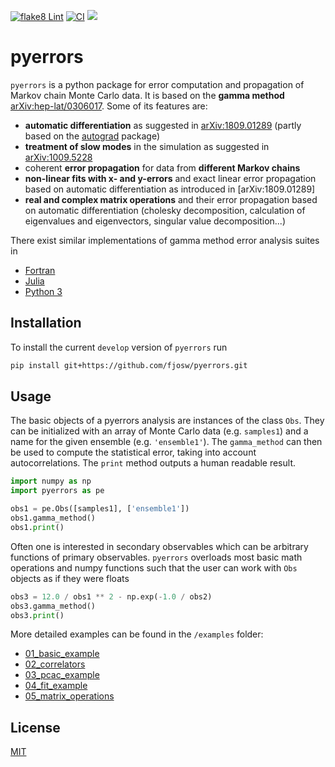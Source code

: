 [![flake8 Lint](https://github.com/fjosw/pyerrors/actions/workflows/flake8.yml/badge.svg)](https://github.com/fjosw/pyerrors/actions/workflows/flake8.yml) [![CI](https://github.com/fjosw/pyerrors/actions/workflows/CI.yml/badge.svg)](https://github.com/fjosw/pyerrors/actions/workflows/CI.yml) [![](https://img.shields.io/badge/python-3.6+-blue.svg)](https://www.python.org/downloads/)
# pyerrors
`pyerrors` is a python package for error computation and propagation of Markov chain Monte Carlo data.
It is based on the **gamma method** [arXiv:hep-lat/0306017](https://arxiv.org/abs/hep-lat/0306017). Some of its features are:
* **automatic differentiation** as suggested in [arXiv:1809.01289](https://arxiv.org/abs/1809.01289) (partly based on the [autograd](https://github.com/HIPS/autograd) package)
* **treatment of slow modes** in the simulation as suggested in [arXiv:1009.5228](https://arxiv.org/abs/1009.5228)
* coherent **error propagation** for data from **different Markov chains**
* **non-linear fits with x- and y-errors** and exact linear error propagation based on automatic differentiation as introduced in [arXiv:1809.01289]
* **real and complex matrix operations** and their error propagation based on automatic differentiation (cholesky decomposition, calculation of eigenvalues and eigenvectors, singular value decomposition...)

There exist similar implementations of gamma method error analysis suites in
- [Fortran](https://gitlab.ift.uam-csic.es/alberto/aderrors)
- [Julia](https://gitlab.ift.uam-csic.es/alberto/aderrors.jl)
- [Python 3](https://github.com/mbruno46/pyobs)

## Installation
To install the current `develop` version of `pyerrors` run
```bash
pip install git+https://github.com/fjosw/pyerrors.git 
```

## Usage
The basic objects of a pyerrors analysis are instances of the class `Obs`. They can be initialized with an array of Monte Carlo data (e.g. `samples1`) and a name for the given ensemble (e.g. `'ensemble1'`). The `gamma_method` can then be used to compute the statistical error, taking into account autocorrelations. The `print` method  outputs a human readable result.
```python
import numpy as np
import pyerrors as pe

obs1 = pe.Obs([samples1], ['ensemble1'])
obs1.gamma_method()
obs1.print()
```
Often one is interested in secondary observables which can be arbitrary functions of primary observables. `pyerrors` overloads most basic math operations and numpy functions such that the user can work with `Obs` objects as if they were floats
```python
obs3 = 12.0 / obs1 ** 2 - np.exp(-1.0 / obs2)
obs3.gamma_method()
obs3.print()
```

More detailed examples can be found in  the `/examples` folder:

* [01_basic_example](examples/01_basic_example.ipynb)
* [02_correlators](examples/02_correlators.ipynb)
* [03_pcac_example](examples/03_pcac_example.ipynb)
* [04_fit_example](examples/04_fit_example.ipynb)
* [05_matrix_operations](examples/05_matrix_operations.ipynb)


## License
[MIT](https://choosealicense.com/licenses/mit/)
